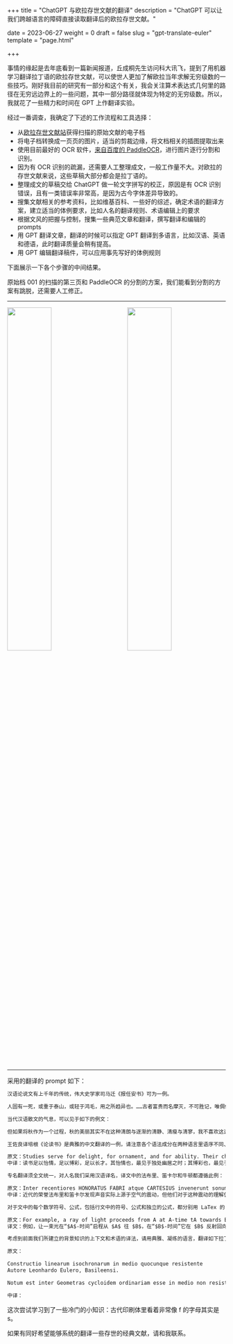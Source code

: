 +++
title = "ChatGPT 与欧拉存世文献的翻译"
description = "ChatGPT 可以让我们跨越语言的障碍直接读取翻译后的欧拉存世文献。"

date = 2023-06-27
weight = 0
draft = false
slug = "gpt-translate-euler"
template = "page.html"

+++

事情的缘起是去年底看到一篇新闻报道，丘成桐先生访问科大讯飞，提到了用机器学习翻译拉丁语的欧拉存世文献，可以使世人更加了解欧拉当年求解无穷级数的一些技巧。刚好我目前的研究有一部分和这个有关，我会关注算术表达式几何里的路径在无穷远边界上的一些问题，其中一部分路径就体现为特定的无穷级数。所以，我就花了一些精力和时间在 GPT 上作翻译实验。

经过一番调查，我确定了下述的工作流程和工具选择：
* 从[欧拉存世文献站](http://eulerarchive.maa.org/)获得扫描的原始文献的电子档
* 将电子档转换成一页页的图片，适当的剪裁边缘，将文档相关的插图提取出来
* 使用目前最好的 OCR 软件，[来自百度的 PaddleOCR](https://github.com/PaddlePaddle/PaddleOCR)，进行图片逐行分割和识别。
* 因为有 OCR 识别的疏漏，还需要人工整理成文，一般工作量不大。对欧拉的存世文献来说，这些草稿大部分都会是拉丁语的。
* 整理成文的草稿交给 ChatGPT 做一轮文字拼写的校正，原因是有 OCR 识别错误，且有一类错误率非常高，是因为古今字体差异导致的。
* 搜集文献相关的参考资料，比如维基百科、一些好的综述，确定术语的翻译方案，建立适当的体例要求，比如人名的翻译规则、术语编辑上的要求
* 根据文风的把握与控制，搜集一些典范文章和翻译，撰写翻译和编辑的 prompts
* 用 GPT 翻译文章，翻译的时候可以指定 GPT 翻译到多语言，比如汉语、英语和德语，此时翻译质量会稍有提高。
* 用 GPT 编辑翻译稿件，可以应用事先写好的体例规则

下面展示一下各个步骤的中间结果。

原始档 001 的扫描的第三页和 PaddleOCR 的分割的方案，我们能看到分割的方案有跳脱，还需要人工修正。

<div style="display:block">
    <hr style="width:100%" />
    <img style="float:left;width:45%" src="/essay/notes/gpt-euler-001-03.png"/>
    <img style="float:right;width:45%" src="/essay/notes/gpt-euler-seg_001-03.png"/>
    <hr style="width:100%" />
</div>

采用的翻译的 prompt 如下：

```txt
汉语论说文有上千年的传统，伟大史学家司马迁《报任安书》可为一例。

人固有一死，或重于泰山，或轻于鸿毛，用之所趋异也。……古者富贵而名摩灭，不可胜记，唯倜傥非常之人称焉。盖文王拘而演《周易》；仲尼厄而作《春秋》；屈原放逐，乃赋《离骚》；左丘失明，厥有《国语》；孙子膑脚，兵法修列；不韦迁蜀，世传《吕览》；韩非囚秦，《说难》、《孤愤》；《诗》三百篇，大抵圣贤发愤之所为作也。此人皆意有郁结，不得通其道，故述往事，思来者。……仆诚以著此书，藏诸名山，传之其人，通邑大都，则仆偿前辱之责，虽万被戮，岂有悔哉！然此可为智者道，难为俗人言也。

当代汉语散文的气息，可以见于如下的例文：

但如果将秋作为一个过程，秋的美丽其实不在这种清朗与逐渐的清静、清瘦与清寥，我不喜欢这过程中的秋风生哀、花落悲心。我喜欢夺人的秋声在早秋那种清高与清锐中的秋声浩荡。贾岛有诗句“一点新萤报秋信”，意思是说，秋天是随萤火虫出现而始。萤火虫三月出幼虫，没有翅膀的幼虫要经六蜕成蛹，雄虫蛹羽化后才漫天飞舞。按《汲冢周书》的说法，“大暑之日腐草化为萤”，我却一直以为秋实际是从夏至就开始了——夏至阴阳会聚，阳气盛到至极，阴气就开始产生。秋是阴气开始逐渐弥漫的季节，又是秋虫们用歌声一点点呼唤再一点点送走的季节。《诗经·七月》中有“五月鸣蜩”、“五月斯螽动股”，蝉就是蜩，斯螽就是螽斯。《诗经·周南》中专有一首有名的《螽斯》：“螽斯羽，诜诜兮”，这个“斯”在最早使用中我怀疑是助词，后来才与“螽”合成一个名词。大自然的事情处处耐人寻味——夏至后蝉在高处树干上歌颂夏天，螽斯则在低处草浪中呼唤秋天。夏至后过一个月才是大暑。

王佐良译培根《论读书》是典雅的中文翻译的一例，请注意各个语法成分在两种语言里语序不同、作用不同。例文如下：

原文：Studies serve for delight, for ornament, and for ability. Their chief use for delight is in privateness and retiring; for ornament, is in discourse; and for ability, is in the judgment and disposition of business. For expert men can execute, and perhaps judge of particulars, one by one; but the general counsels, and the plots and marshalling of affairs, come best from those that are learned. To spend too much time in studies is sloth; to use them too much for ornament, is affectation; to make judgment wholly by their rules, is the humor of a scholar. They perfect nature, and are perfected by experience: for natural abilities are like natural plants, that need pruning, by study; and studies themselves do give forth directions too much at large, except they be bounded in by experience. Crafty men condemn studies, simple men admire them, and wise men use them; for they teach not their own use; but that is a wisdom without them, and above them, won by observation.
中译：读书足以怡情，足以博彩，足以长才。其怡情也，最见于独处幽居之时；其博彩也，最见于高谈阔论之中；其长才也，最见于处世判事之际。练达之士虽能分别处理细事或一一判别枝节，然纵观统筹，全局策划，则舍好学深思者莫属。读书费时过多易惰，文采藻饰太盛则矫，全凭条文断事乃学究故态。读书补天然之不足，经验又补读书之不足，盖天生才干犹如自然花草，读书然后知如何修剪移接，而书中所示，如不以经验范之，则又大而无当。有一技之长者鄙读书，无知者羡读书，唯明智之士用读书，然书并不以用处告人，用书之智不在书中，而在书外，全凭观察得之。

专名翻译须全文统一，对人名我们采用汉语译名，译文中的法布里、笛卡尔和牛顿都遵循此例：

原文：Inter recentiores HONORATUS FABRI atque CARTESIUS invenerunt sonum consistere in æris tremore, de isto autem tremore pariter confuse sentiebant. Acutissimus NEUTONUS, hanc rem accuratius expendere atque exponere aggressus est, præcipue soni propagationem explicando, verum parum feliciori successu.
中译：近代的荣誉法布里和笛卡尔发现声音实际上源于空气的震动，但他们对于这种震动的理解仍然相当混乱。睿智的牛顿尝试更加精确地权衡和解释这个问题，特别是通过阐述声音的传播，但成功却甚微。

对于文中的每个数学符号、公式，包括行文中的符号、公式和独立的公式，都分别用 LaTex 的 $ 或者 $$ 来包裹。

原文：For example, a ray of light proceeds from A at A-time tA towards B, arrives and is reflected from B at B-time tB, and returns to A at A-time t'A. According to the definition, both clocks are synchronous, if t_B - t_A = t'_A - t_B
译文：例如，让一束光在“$A$-时间”启程从 $A$ 往 $B$，在“$B$-时间”它在 $B$ 反射回向 $A$，并在“$A$-时间” $t'_A$ 再次回到 $A$。按照定义，这两个钟对好了时，若 $$t_{B}-t_{A}=t'_{A}-t_{B}}$$

考虑到前面我们所建立的背景知识的上下文和术语的译法，请用典雅、凝练的语言，翻译如下拉丁诗文，可文白夹杂。

原文：

Constructio linearum isochronarum in medio quocunque resistente
Autore Leonhardo Eulero, Basileensi.

Notum est inter Geometras cycloidem ordinariam esse in medio non resistente isochronam seu tautochronam, vi gravitatis uniformiter versus centrum infinitae distantiae tendente. In medioque pro simplici celeritatum ratione resistente, isochronam esse eandem cycloidem, ostendit summus Newtonus in principiis suis Philosophiae Naturalis Lib. II Prop 6. Oppido utem miror, neminem adhuc quicquam de isochronis in aliis mediis resistente hypothesibus, non imaginariis, quemadmodum sunt hae ductae dictae, meditatum fuisse; cum tamen haec egregia materia bene mereatur, quae in scientiae de motu corporum in medio resistente augmentum profundius examinetur: Ego, quae hactenus reperi, quasque feliciter detexi curvas tautochronas in medio quomodocunque resistente, centro virium infinite distante et uniformiter attrahente, his cum publico communicabo ut orbi literario ansam praebeant; hanc materiam penitius perscrutandi.

中译：
```

这次尝试学习到了一些冷门的小知识：古代印刷体里看着非常像 f 的字母其实是 s。

如果有同好希望能够系统的翻译一些存世的经典文献，请和我联系。
